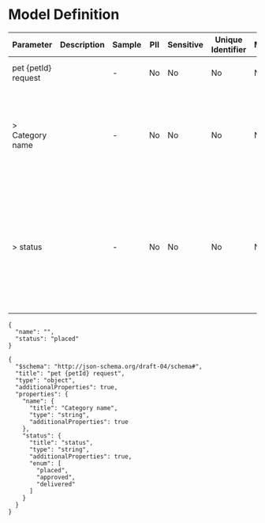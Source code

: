 # Model Definition
| Parameter | Description | Sample | PII | Sensitive | Unique Identifier | Mandatory | Default | Details |
| --- | --- | --- | --- | --- | --- | --- | --- | --- |
|  pet {petId} request |  |  -  | No | No | No | No |  |Data Type : object<br>  |
| &gt; Category name |  |  -  | No | No | No | No |  |Data Type : string<br> Min. length :  - <br> Max. length : No<br> Regex :  - <br>  |
| &gt; status |  |  -  | No | No | No | No |  |Data Type : string<br> Min. length :  - <br> Max. length : No<br> Regex :  - <br> Enum : placed, approved, delivered<br>  |





```
{
  "name": "",
  "status": "placed"
}
```




```
{
  "$schema": "http://json-schema.org/draft-04/schema#",
  "title": "pet {petId} request",
  "type": "object",
  "additionalProperties": true,
  "properties": {
    "name": {
      "title": "Category name",
      "type": "string",
      "additionalProperties": true
    },
    "status": {
      "title": "status",
      "type": "string",
      "additionalProperties": true,
      "enum": [
        "placed",
        "approved",
        "delivered"
      ]
    }
  }
}
```

